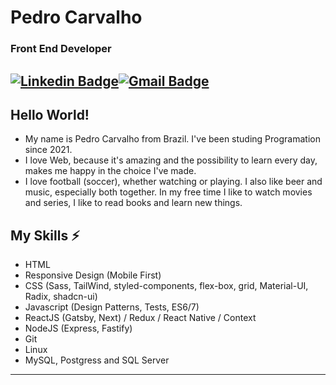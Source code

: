 # Pedro Carvalho
### Front End Developer

[![Linkedin Badge](https://img.shields.io/badge/pedro_carvalho-blue?style=flat-square&logo=Linkedin&logoColor=white&link=https://www.linkedin.com/in/pedrocarvalhodev)](https://www.linkedin.com/in/pedrocarvalhodev//)[![Gmail Badge](https://img.shields.io/badge/-pedro.viniciuscarvalho3@gmail.com-c14438?style=flat-square&logo=Gmail&logoColor=white&link=mailto:pedro.viniciuscarvalho3@gmail.com)](mailto:pedro.viniciuscarvalho3@gmail.com)
---

## Hello World! 

* My name is Pedro Carvalho from Brazil. I've been studing Programation since 2021. 
* I love Web, because it's amazing and the possibility to learn every day, makes me happy in the choice I've made. 
* I love football (soccer), whether watching or playing. I also like beer and music, especially both together. In my free time I like to watch movies and series, I like to read books and learn new things.

## My Skills ⚡
* HTML
* Responsive Design (Mobile First)
* CSS (Sass, TailWind, styled-components, flex-box, grid, Material-UI, Radix, shadcn-ui)
* Javascript (Design Patterns, Tests, ES6/7)
* ReactJS (Gatsby, Next) / Redux / React Native / Context
* NodeJS (Express, Fastify)
* Git
* Linux
* MySQL, Postgress and SQL Server
---
